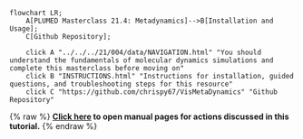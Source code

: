 ```mermaid
flowchart LR;
    A[PLUMED Masterclass 21.4: Metadynamics]-->B[Installation and Usage];
    C[Github Repository];

    click A "../../../21/004/data/NAVIGATION.html" "You should understand the fundamentals of molecular dynamics simulations and complete this masterclass before moving on"
    click B "INSTRUCTIONS.html" "Instructions for installation, guided questions, and troubleshooting steps for this resource"
    click C "https://github.com/chrispy67/VisMetaDynamics" "Github Repository"
```
{% raw %}
<b><a href="https://www.plumed.org/doc-master/user-doc/html/actionlist/?actions=" target="_blank">Click here</a> to open manual pages for actions discussed in this tutorial.</b>
{% endraw %}
